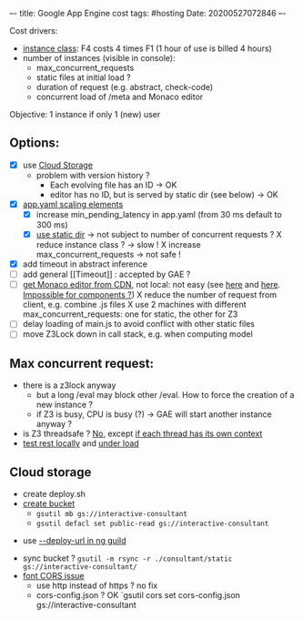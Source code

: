 –-
title: Google App Engine cost
tags: #hosting
Date: 20200527072846
–-

Cost drivers:
* [instance class](https://cloud.google.com/appengine/docs/standard): F4 costs 4 times F1 (1 hour of use is billed 4 hours)
* number of instances (visible in console):
    * max_concurrent_requests
    * static files at initial load ?
    * duration of request (e.g. abstract, check-code)
    * concurrent load of /meta and Monaco editor

Objective: 1 instance if only 1 (new) user

## Options:
- [x] use [Cloud Storage](https://cloud.google.com/appengine/docs/standard/python3/serving-static-files)
    - problem with version history ? 
        - Each evolving file has an ID → OK
        - editor has no ID, but is served by static dir (see below) → OK
- [x] [app.yaml scaling elements](https://cloud.google.com/appengine/docs/standard/python3/config/appref#scaling_elements)
    - [x] increase min_pending_latency in app.yaml (from 30 ms default to 300 ms)
    - [x] [use static dir](https://cloud.google.com/appengine/docs/standard/python3/serving-static-files#configuring_your_static_file_handlers)  → not subject to number of concurrent requests ?
    X reduce instance class ?  → slow !
    X increase max_concurrent_requests → not safe !
- [x] add timeout in abstract inference
- [ ] add general [[Timeout]] : accepted by GAE ?
- [ ] [get Monaco editor from CDN](https://stackoverflow.com/questions/51484076/angular-include-cdn-in-component-usage/51534969), not local: not easy (see [here](https://www.ngdevelop.tech/loading-external-libraries-from-cdn-in-angular-application/) and [here](https://medium.com/lacolaco-blog/use-ionic-components-as-web-components-in-angular-2eee2178d5be).  [Impossible for components ?](https://www.reddit.com/r/angularjs/comments/507c9f/including_angular_2_components_from_a_cdn/))
X reduce the number of request from client, e.g. combine .js files
X use 2 machines with different max_concurrent_requests: one for static, the other for Z3
- [ ] delay loading of main.js to avoid conflict with other static files
- [ ] move Z3Lock down in call stack, e.g. when computing model

## Max concurrent request:
* there is a z3lock anyway
    * but a long /eval may block other /eval.  How to force the creation of a new instance ?
    * if Z3 is busy, CPU is busy (?) → GAE will start another instance anyway ?
* is Z3 threadsafe ? [No](https://stackoverflow.com/questions/28558180/is-z3-python-interface-threadsafe), except [if each thread has its own context](https://stackoverflow.com/questions/25542200/multi-threaded-z3)
* [test rest locally](https://flask.palletsprojects.com/en/1.1.x/testing/)  and [under load](https://locust.io/)

## Cloud storage
* create deploy.sh
* [create bucket](https://cloud.google.com/appengine/docs/standard/python3/serving-static-files)
    * `gsutil mb gs://interactive-consultant`
    * `gsutil defacl set public-read gs://interactive-consultant`
- use [--deploy-url in ng guild](https://stackoverflow.com/questions/46613816/how-to-deploy-angular-4-front-end-to-cdn)
* sync bucket ? `gsutil -m rsync -r ./consultant/static gs://interactive-consultant/`
* [font CORS issue](https://stackoverflow.com/questions/33242062/google-cloud-storage-fonts-cors-issue)
    * use http instead of https ? no fix
    * cors-config.json ?  OK   `gsutil cors set cors-config.json gs://interactive-consultant
